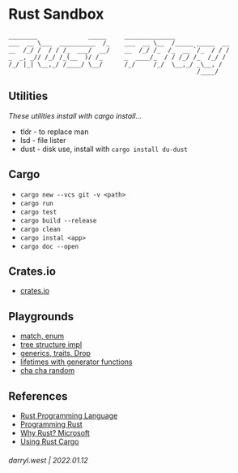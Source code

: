 # Rust Sandbox

```
________              _____     ______________               
___  __ \___  __________  /_    ___  __ \__  /_____ _____  __
__  /_/ /  / / /_  ___/  __/    __  /_/ /_  /_  __ `/_  / / /
_  _, _// /_/ /_(__  )/ /_      _  ____/_  / / /_/ /_  /_/ / 
/_/ |_| \__,_/ /____/ \__/      /_/     /_/  \__,_/ _\__, /  
                                                    /____/   
```

## Utilities

_These utilities install with cargo install..._

* tldr - to replace man
* lsd - file lister
* dust - disk use, install with `cargo install du-dust`


## Cargo

* `cargo new --vcs git -v <path>`
* `cargo run`
* `cargo test`
* `cargo build --release`
* `cargo clean`
* `cargo instal <app>`
* `cargo doc --open`

## Crates.io

* [crates.io](https://crates.io/)

## Playgrounds

* [match, enum](https://play.rust-lang.org/?version=stable&mode=debug&edition=2021&gist=3c814150602b044a57d9e715c318e65c)
* [tree structure impl](https://play.rust-lang.org/?version=stable&mode=debug&edition=2021&gist=3780b71fd0c56fb8bced9271f52ddd31)
* [generics, traits, Drop](https://play.rust-lang.org/?version=stable&mode=debug&edition=2021&gist=fc92502486d9de6be691fed36e6ca51b)
* [lifetimes with generator functions](https://play.rust-lang.org/?version=stable&mode=debug&edition=2021&gist=3780b71fd0c56fb8bced9271f52ddd31)
* [cha cha random](https://play.rust-lang.org/?version=stable&mode=debug&edition=2018&gist=e91c22fe16498afef8c8fa11f57b45a7)

## References

* [Rust Programming Language](https://doc.rust-lang.org/book/)
* [Programming Rust](https://learning.oreilly.com/library/view/-/9781492052586/ch02.html#rustup-and-cargo)
* [Why Rust? Microsoft](https://opensource.com/article/19/10/choose-rust-programming-language)
* [Using Rust Cargo](https://opensource.com/article/20/3/rust-cargo)


###### darryl.west | 2022.01.12
